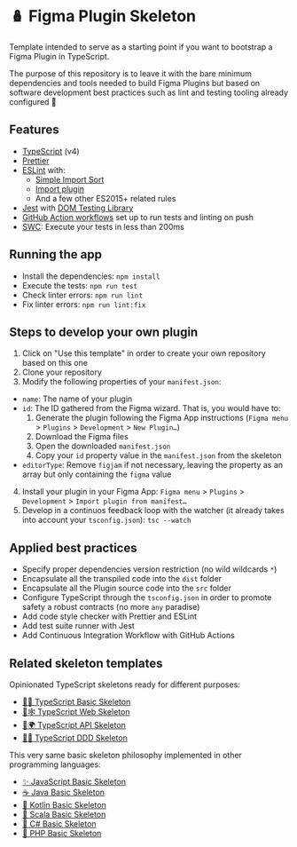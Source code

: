 # 🪆 Figma Plugin Skeleton

Template intended to serve as a starting point if you want to bootstrap a Figma Plugin in TypeScript.

The purpose of this repository is to leave it with the bare minimum dependencies and tools needed to build Figma Plugins but based on software development best practices such as lint and testing tooling already configured 🤟

## Features

- [TypeScript](https://www.typescriptlang.org/) (v4)
- [Prettier](https://prettier.io/)
- [ESLint](https://eslint.org/) with:
  - [Simple Import Sort](https://github.com/lydell/eslint-plugin-simple-import-sort/)
  - [Import plugin](https://github.com/benmosher/eslint-plugin-import/)
  - And a few other ES2015+ related rules
- [Jest](https://jestjs.io) with [DOM Testing Library](https://testing-library.com/docs/dom-testing-library/intro)
- [GitHub Action workflows](https://github.com/features/actions) set up to run tests and linting on push
- [SWC](https://swc.rs/): Execute your tests in less than 200ms

## Running the app

- Install the dependencies: `npm install`
- Execute the tests: `npm run test`
- Check linter errors: `npm run lint`
- Fix linter errors: `npm run lint:fix`

## Steps to develop your own plugin

1. Click on "Use this template" in order to create your own repository based on this one
2. Clone your repository
3. Modify the following properties of your `manifest.json`:
  - `name`: The name of your plugin
  - `id`: The ID gathered from the Figma wizard. That is, you would have to:
    1. Generate the plugin following the Figma App instructions (`Figma menu` > `Plugins` > `Development` > `New Plugin…`)
    2. Download the Figma files
    3. Open the downloaded `manifest.json`
    4. Copy your `id` property value in the `manifest.json` from the skeleton
  - `editorType`: Remove `figjam` if not necessary, leaving the property as an array but only containing the `figma` value
4. Install your plugin in your Figma App: `Figma menu` > `Plugins` > `Development` > `Import plugin from manifest…`
5. Develop in a continuos feedback loop with the watcher (it already takes into account your `tsconfig.json`): `tsc --watch`

## Applied best practices

- Specify proper dependencies version restriction (no wild wildcards `*`)
- Encapsulate all the transpiled code into the `dist` folder
- Encapsulate all the Plugin source code into the `src` folder
- Configure TypeScript through the `tsconfig.json` in order to promote safety a robust contracts (no more `any` paradise)
- Add code style checker with Prettier and ESLint
- Add test suite runner with Jest
- Add Continuous Integration Workflow with GitHub Actions

## Related skeleton templates

Opinionated TypeScript skeletons ready for different purposes:

- [🔷🌱 TypeScript Basic Skeleton](https://github.com/CodelyTV/typescript-basic-skeleton)
- [🔷🕸️ TypeScript Web Skeleton](https://github.com/CodelyTV/typescript-web-skeleton)
- [🔷🌍 TypeScript API Skeleton](https://github.com/CodelyTV/typescript-api-skeleton)
- [🔷✨ TypeScript DDD Skeleton](https://github.com/CodelyTV/typescript-ddd-skeleton)

This very same basic skeleton philosophy implemented in other programming languages:

- [✨ JavaScript Basic Skeleton](https://github.com/CodelyTV/javascript-basic-skeleton)
- [☕ Java Basic Skeleton](https://github.com/CodelyTV/java-basic-skeleton)
- [📍 Kotlin Basic Skeleton](https://github.com/CodelyTV/kotlin-basic-skeleton)
- [🧬 Scala Basic Skeleton](https://github.com/CodelyTV/scala-basic-skeleton)
- [🦈 C# Basic Skeleton](https://github.com/CodelyTV/csharp-basic-skeleton)
- [🐘 PHP Basic Skeleton](https://github.com/CodelyTV/php-basic-skeleton)

